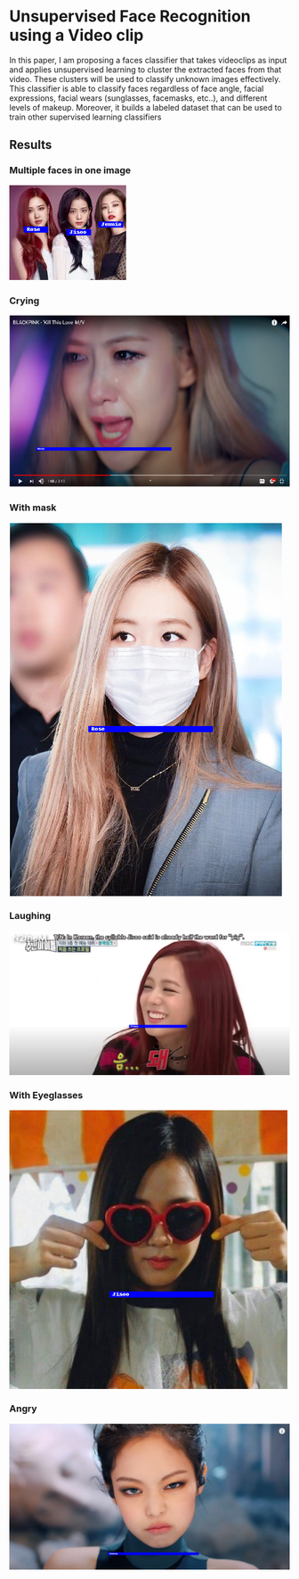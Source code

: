 # Unsupervised Face Recognition using a Video clip
In this paper, I am proposing a faces classifier that takes videoclips as input and applies unsupervised learning to cluster the extracted faces from that video. These clusters
will be used to classify unknown images effectively. This
classifier is able to classify faces regardless of face angle,
facial expressions, facial wears (sunglasses, facemasks,
etc..), and different levels of makeup. Moreover, it builds a
labeled dataset that can be used to train other supervised
learning classifiers
## Results
### Multiple faces in one image
![Multiple faces in one image](results/1.png)
### Crying
![Crying](results/2.png)
### With mask
![With mask](results/3.png)
### Laughing
![Laughing](results/4.png)
### With Eyeglasses
![With Eyeglasses](results/5.png)
### Angry
![Angry](results/6.png)
